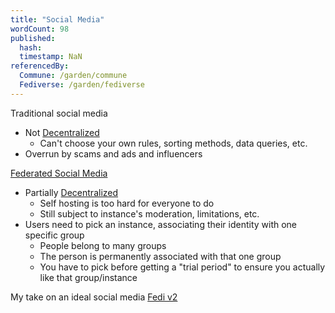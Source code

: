 ```yaml
---
title: "Social Media"
wordCount: 98
published:
  hash: 
  timestamp: NaN
referencedBy:
  Commune: /garden/commune
  Fediverse: /garden/fediverse
---
```


Traditional social media
- Not [Decentralized](/garden/decentralized)
	- Can't choose your own rules, sorting methods, data queries, etc.
- Overrun by scams and ads and influencers

[Federated Social Media](/garden/fediverse)
- Partially [Decentralized](/garden/decentralized)
	- Self hosting is too hard for everyone to do
	- Still subject to instance's moderation, limitations, etc.
- Users need to pick an instance, associating their identity with one specific group
	- People belong to many groups
	- The person is permanently associated with that one group
	- You have to pick before getting a "trial period" to ensure you actually like that group/instance

My take on an ideal social media [Fedi v2](/garden/fedi-v2)
